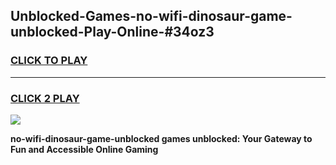 
## Unblocked-Games-no-wifi-dinosaur-game-unblocked-Play-Online-#34oz3
<h3>
<a href="https://premium.freeplayer.one?title=no-wifi-dinosaur-game-unblocked&ref=27F">CLICK TO PLAY</a></h3>
<hr>

<h3>
<a href="https://premium.freeplayer.one?title=no-wifi-dinosaur-game-unblocked&ref=27F">CLICK 2 PLAY</a>
  
</h3>

<a href="https://premium.freeplayer.one?title=no-wifi-dinosaur-game-unblocked&ref=27F"><img src="https://clearcache.store/games.png"></a>


**no-wifi-dinosaur-game-unblocked games unblocked: Your Gateway to Fun and Accessible Online Gaming**
